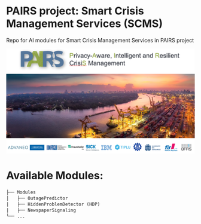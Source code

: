# PAIRS project: Smart Crisis Management Services (SCMS)
Repo for AI modules for Smart Crisis Management Services in PAIRS project

!["img"](./img.png)
 


# Available Modules:
  
    ├── Modules         
    │   ├── OutagePredictor 
    |   ├── HiddenProblemDetector (HDP)    
    |   ├── NewspaperSignaling
    └── ...
